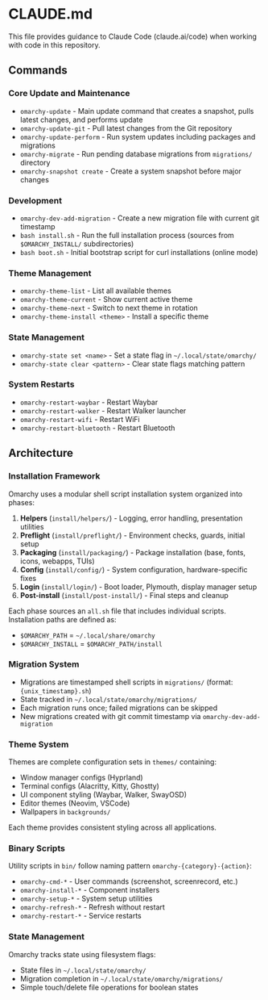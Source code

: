 # CLAUDE.md

This file provides guidance to Claude Code (claude.ai/code) when working with code in this repository.

## Commands

### Core Update and Maintenance
- `omarchy-update` - Main update command that creates a snapshot, pulls latest changes, and performs update
- `omarchy-update-git` - Pull latest changes from the Git repository
- `omarchy-update-perform` - Run system updates including packages and migrations
- `omarchy-migrate` - Run pending database migrations from `migrations/` directory
- `omarchy-snapshot create` - Create a system snapshot before major changes

### Development
- `omarchy-dev-add-migration` - Create a new migration file with current git timestamp
- `bash install.sh` - Run the full installation process (sources from `$OMARCHY_INSTALL/` subdirectories)
- `bash boot.sh` - Initial bootstrap script for curl installations (online mode)

### Theme Management
- `omarchy-theme-list` - List all available themes
- `omarchy-theme-current` - Show current active theme
- `omarchy-theme-next` - Switch to next theme in rotation
- `omarchy-theme-install <theme>` - Install a specific theme

### State Management
- `omarchy-state set <name>` - Set a state flag in `~/.local/state/omarchy/`
- `omarchy-state clear <pattern>` - Clear state flags matching pattern

### System Restarts
- `omarchy-restart-waybar` - Restart Waybar
- `omarchy-restart-walker` - Restart Walker launcher
- `omarchy-restart-wifi` - Restart WiFi
- `omarchy-restart-bluetooth` - Restart Bluetooth

## Architecture

### Installation Framework
Omarchy uses a modular shell script installation system organized into phases:

1. **Helpers** (`install/helpers/`) - Logging, error handling, presentation utilities
2. **Preflight** (`install/preflight/`) - Environment checks, guards, initial setup
3. **Packaging** (`install/packaging/`) - Package installation (base, fonts, icons, webapps, TUIs)
4. **Config** (`install/config/`) - System configuration, hardware-specific fixes
5. **Login** (`install/login/`) - Boot loader, Plymouth, display manager setup
6. **Post-install** (`install/post-install/`) - Final steps and cleanup

Each phase sources an `all.sh` file that includes individual scripts. Installation paths are defined as:
- `$OMARCHY_PATH` = `~/.local/share/omarchy`
- `$OMARCHY_INSTALL` = `$OMARCHY_PATH/install`

### Migration System
- Migrations are timestamped shell scripts in `migrations/` (format: `{unix_timestamp}.sh`)
- State tracked in `~/.local/state/omarchy/migrations/`
- Each migration runs once; failed migrations can be skipped
- New migrations created with git commit timestamp via `omarchy-dev-add-migration`

### Theme System
Themes are complete configuration sets in `themes/` containing:
- Window manager configs (Hyprland)
- Terminal configs (Alacritty, Kitty, Ghostty)
- UI component styling (Waybar, Walker, SwayOSD)
- Editor themes (Neovim, VSCode)
- Wallpapers in `backgrounds/`

Each theme provides consistent styling across all applications.

### Binary Scripts
Utility scripts in `bin/` follow naming pattern `omarchy-{category}-{action}`:
- `omarchy-cmd-*` - User commands (screenshot, screenrecord, etc.)
- `omarchy-install-*` - Component installers
- `omarchy-setup-*` - System setup utilities
- `omarchy-refresh-*` - Refresh without restart
- `omarchy-restart-*` - Service restarts

### State Management
Omarchy tracks state using filesystem flags:
- State files in `~/.local/state/omarchy/`
- Migration completion in `~/.local/state/omarchy/migrations/`
- Simple touch/delete file operations for boolean states